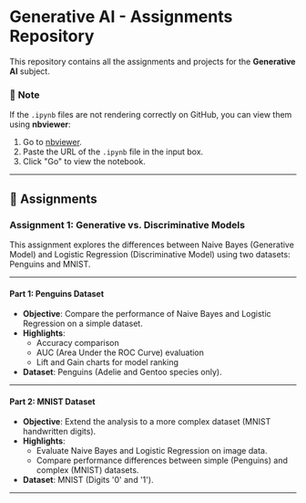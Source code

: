 # Generative AI - Assignments Repository

This repository contains all the assignments and projects for the **Generative AI** subject.
### 📌 **Note**
If the `.ipynb` files are not rendering correctly on GitHub, you can view them using **nbviewer**:
1. Go to [nbviewer](https://nbviewer.org/).
2. Paste the URL of the `.ipynb` file in the input box.
3. Click "Go" to view the notebook.

---

## 📂 **Assignments**

### Assignment 1: Generative vs. Discriminative Models

This assignment explores the differences between Naive Bayes (Generative Model) and Logistic Regression (Discriminative Model) using two datasets: Penguins and MNIST.

---

#### Part 1: Penguins Dataset
- **Objective**: Compare the performance of Naive Bayes and Logistic Regression on a simple dataset.
- **Highlights**:
  - Accuracy comparison
  - AUC (Area Under the ROC Curve) evaluation
  - Lift and Gain charts for model ranking
- **Dataset**: Penguins (Adelie and Gentoo species only).

---

#### Part 2: MNIST Dataset
- **Objective**: Extend the analysis to a more complex dataset (MNIST handwritten digits).
- **Highlights**:
  - Evaluate Naive Bayes and Logistic Regression on image data.
  - Compare performance differences between simple (Penguins) and complex (MNIST) datasets.
- **Dataset**: MNIST (Digits '0' and '1').

---
